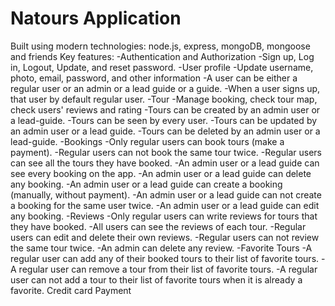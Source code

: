 # Natours Application

Built using modern technologies: node.js, express, mongoDB, mongoose and friends
Key features:
-Authentication and Authorization
-Sign up, Log in, Logout, Update, and reset password.
-User profile
-Update username, photo, email, password, and other information
-A user can be either a regular user or an admin or a lead guide or a guide.
-When a user signs up, that user by default regular user.
-Tour
-Manage booking, check tour map, check users' reviews and rating
-Tours can be created by an admin user or a lead-guide.
-Tours can be seen by every user.
-Tours can be updated by an admin user or a lead guide.
-Tours can be deleted by an admin user or a lead-guide.
-Bookings
-Only regular users can book tours (make a payment).
-Regular users can not book the same tour twice.
-Regular users can see all the tours they have booked.
-An admin user or a lead guide can see every booking on the app.
-An admin user or a lead guide can delete any booking.
-An admin user or a lead guide can create a booking (manually, without payment).
-An admin user or a lead guide can not create a booking for the same user twice.
-An admin user or a lead guide can edit any booking.
-Reviews
-Only regular users can write reviews for tours that they have booked.
-All users can see the reviews of each tour.
-Regular users can edit and delete their own reviews.
-Regular users can not review the same tour twice.
-An admin can delete any review.
-Favorite Tours
-A regular user can add any of their booked tours to their list of favorite tours.
-A regular user can remove a tour from their list of favorite tours.
-A regular user can not add a tour to their list of favorite tours when it is already a favorite.
Credit card Payment
